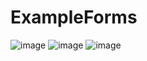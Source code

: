 # ExampleForms
![image](https://user-images.githubusercontent.com/90178882/158971885-297b934f-3a21-439b-b46b-5fb25728ad50.png)
![image](https://user-images.githubusercontent.com/90178882/158972044-b2792542-ed9b-43fe-be87-3910ed3ae08d.png)
![image](https://user-images.githubusercontent.com/90178882/158972101-6ab93dc4-1a85-44f0-81ca-f638fec81b64.png)
